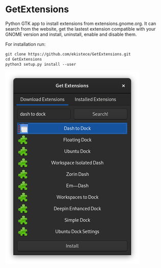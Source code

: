 # GetExtensions
Python GTK app to install extensions from extensions.gnome.org.
It can search from the website, get the lastest extension compatible with your GNOME version and install, uninstall, enable and disable them.

For installation run:

```
git clone https://github.com/ekistece/GetExtensions.git
cd GetExtensions
python3 setup.py install --user
```

![Alt text](preview.png?raw=true "Preview")
